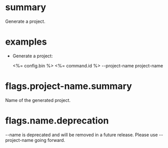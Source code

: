 # summary

Generate a project.

# examples

- Generate a project:

  <%= config.bin %> <%= command.id %> --project-name project-name

# flags.project-name.summary

Name of the generated project.

# flags.name.deprecation

--name is deprecated and will be removed in a future release. Please use --project-name going forward.
